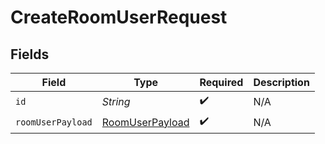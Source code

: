 # CreateRoomUserRequest


## Fields

| Field                                                         | Type                                                          | Required                                                      | Description                                                   |
| ------------------------------------------------------------- | ------------------------------------------------------------- | ------------------------------------------------------------- | ------------------------------------------------------------- |
| `id`                                                          | *String*                                                      | :heavy_check_mark:                                            | N/A                                                           |
| `roomUserPayload`                                             | [RoomUserPayload](../../models/components/RoomUserPayload.md) | :heavy_check_mark:                                            | N/A                                                           |